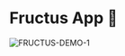 # Fructus App :apple:

![FRUCTUS-DEMO-1](https://media.giphy.com/media/qAsebkfA89jkCXTCfg/giphy.gif)